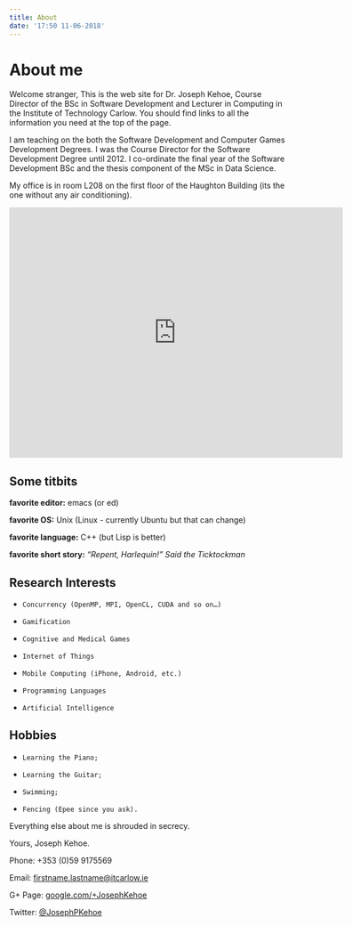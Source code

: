 ```yaml
---
title: About
date: '17:50 11-06-2018'
---
```


# About me



Welcome stranger, This is the web site for Dr. Joseph Kehoe, Course Director of the BSc in Software Development and Lecturer in Computing in the Institute of Technology Carlow. You should find links to all the information you need at the top of the page.

I am teaching on the both the Software Development and Computer Games Development Degrees. I was the Course Director for the Software Development Degree until 2012. I co-ordinate the final year of the Software Development BSc and the thesis component of the MSc in Data Science.

My office is in room L208 on the first floor of the Haughton Building (its the one without any air conditioning).


<iframe src="https://www.google.com/maps/embed?pb=!1m18!1m12!1m3!1d2815.425432293828!2d-6.93830004852829!3d52.82730122106313!2m3!1f0!2f0!3f0!3m2!1i1024!2i768!4f13.1!3m3!1m2!1s0x485d42b6ab45d307%3A0xd7fdbe2cbd81301!2sInstitute+of+Technology+Carlow!5e1!3m2!1sen!2sno!4v1528737098316" width="600" height="450" frameborder="0" style="border:0" allowfullscreen></iframe>


## Some titbits

**favorite editor:** emacs (or ed)

**favorite OS:** Unix (Linux - currently Ubuntu but that can change)

**favorite language:** C++ (but Lisp is better)

**favorite short story:** _“Repent, Harlequin!” Said the Ticktockman_ 

## Research Interests

*     Concurrency (OpenMP, MPI, OpenCL, CUDA and so on…)
*     Gamification
*     Cognitive and Medical Games
*     Internet of Things
*     Mobile Computing (iPhone, Android, etc.)
*     Programming Languages
*     Artificial Intelligence

## Hobbies

*     Learning the Piano;
*     Learning the Guitar;
*     Swimming;
*     Fencing (Epee since you ask).

Everything else about me is shrouded in secrecy.

Yours, Joseph Kehoe. 

Phone: +353 (0)59 9175569 

Email: firstname.lastname@itcarlow.ie

G+ Page: [google.com/+JosephKehoe](google.com/+JosephKehoe)

Twitter: [@JosephPKehoe](https://twitter.com/JosephPKehoe)
